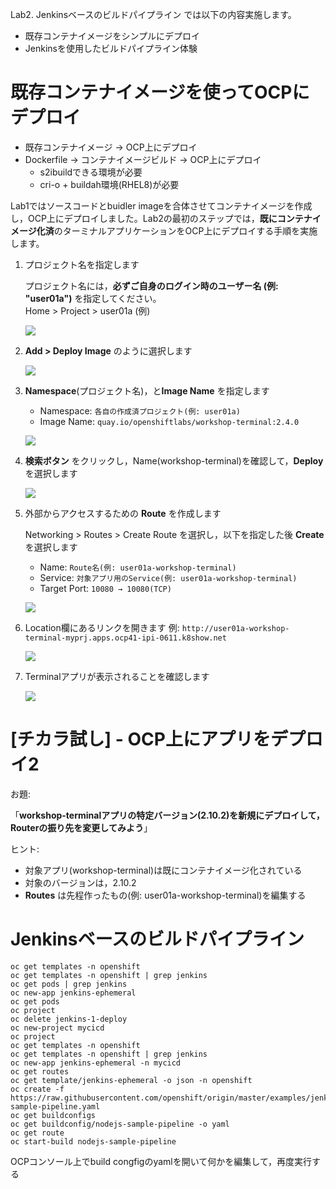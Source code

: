 Lab2. Jenkinsベースのビルドパイプライン では以下の内容実施します。
- 既存コンテナイメージをシンプルにデプロイ
- Jenkinsを使用したビルドパイプライン体験

# 既存コンテナイメージを使ってOCPにデプロイ
- 既存コンテナイメージ -> OCP上にデプロイ
- Dockerfile -> コンテナイメージビルド -> OCP上にデプロイ
  - s2ibuildできる環境が必要
  - cri-o + buildah環境(RHEL8)が必要

Lab1ではソースコードとbuidler imageを合体させてコンテナイメージを作成し，OCP上にデプロイしました。Lab2の最初のステップでは，**既にコンテナイメージ化済**のターミナルアプリケーションをOCP上にデプロイする手順を実施します。

1. プロジェクト名を指定します
    
    プロジェクト名には，**必ずご自身のログイン時のユーザー名 (例: "user01a")** を指定してください。    
    Home > Project > user01a (例)
    
    ![](images/create_application_using_existedImage_1.png)

1. **Add > Deploy Image** のように選択します

    ![](images/create_application_using_existedImage_2.png)

1. **Namespace**(プロジェクト名)，と**Image Name** を指定します
    - Namespace: `各自の作成済プロジェクト(例: user01a)`
    - Image Name: `quay.io/openshiftlabs/workshop-terminal:2.4.0`

    ![](images/create_application_using_existedImage_3.png)

1. **検索ボタン** をクリックし，Name(workshop-terminal)を確認して，**Deploy** を選択します

    ![](images/create_application_using_existedImage_4.png)

1. 外部からアクセスするための **Route** を作成します

    Networking > Routes > Create Route を選択し，以下を指定した後 **Create** を選択します
    - Name: `Route名(例: user01a-workshop-terminal)`
    - Service: `対象アプリ用のService(例: user01a-workshop-terminal)`
    - Target Port: `10080 → 10080(TCP)`

    ![](images/create_route_for_existedImage.png)

1. Location欄にあるリンクを開きます
    例: `http://user01a-workshop-terminal-myprj.apps.ocp41-ipi-0611.k8show.net`

    ![](images/create_route_for_existedImage_result.png)

1. Terminalアプリが表示されることを確認します

    ![](images/create_route_for_existedImage_result_2.png)

# [チカラ試し] - OCP上にアプリをデプロイ2
お題: 

「**workshop-terminalアプリの特定バージョン(2.10.2)を新規にデプロイして，Routerの振り先を変更してみよう**」

ヒント:
- 対象アプリ(workshop-terminal)は既にコンテナイメージ化されている
- 対象のバージョンは，2.10.2
- **Routes** は先程作ったもの(例: user01a-workshop-terminal)を編集する

# Jenkinsベースのビルドパイプライン

```
oc get templates -n openshift
oc get templates -n openshift | grep jenkins
oc get pods | grep jenkins
oc new-app jenkins-ephemeral
oc get pods
oc project
oc delete jenkins-1-deploy
oc new-project mycicd
oc project
oc get templates -n openshift
oc get templates -n openshift | grep jenkins
oc new-app jenkins-ephemeral -n mycicd
oc get routes
oc get template/jenkins-ephemeral -o json -n openshift
oc create -f https://raw.githubusercontent.com/openshift/origin/master/examples/jenkins/pipeline/nodejs-sample-pipeline.yaml
oc get buildconfigs
oc get buildconfig/nodejs-sample-pipeline -o yaml
oc get route
oc start-build nodejs-sample-pipeline
```

OCPコンソール上でbuild congfigのyamlを開いて何かを編集して，再度実行する